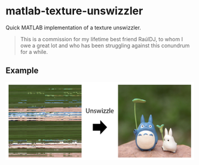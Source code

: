 # matlab-texture-unswizzler
Quick MATLAB implementation of a texture unswizzler.

> This is a commission for my lifetime best friend RaúlDJ, to whom I owe a great lot and who has been struggling against this conundrum for a while.

## Example
![Image of Yaktocat](example.png)